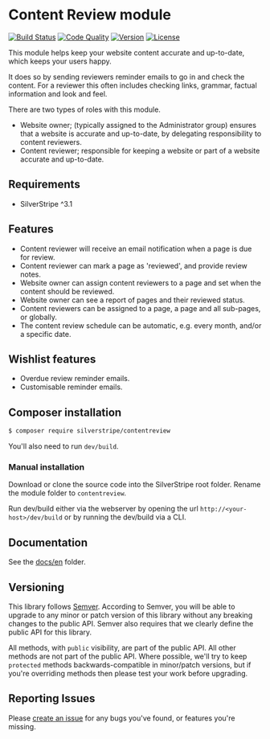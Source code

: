 # Content Review module

[![Build Status](http://img.shields.io/travis/silverstripe/silverstripe-contentreview.svg?style=flat-square)](https://travis-ci.org/silverstripe/silverstripe-contentreview)
[![Code Quality](http://img.shields.io/scrutinizer/g/silverstripe/silverstripe-contentreview.svg?style=flat-square)](https://scrutinizer-ci.com/g/silverstripe/silverstripe-contentreview)
[![Version](http://img.shields.io/packagist/v/silverstripe/contentreview.svg?style=flat-square)](https://packagist.org/packages/silverstripe/contentreview)
[![License](http://img.shields.io/packagist/l/silverstripe/contentreview.svg?style=flat-square)](license.md)

This module helps keep your website content accurate and up-to-date, which keeps your users happy. 

It does so by sending reviewers reminder emails to go in and check the content. For a reviewer this 
often includes checking links, grammar, factual information and look and feel.

There are two types of roles with this module. 

 * Website owner; (typically assigned to the Administrator group) ensures that a website is accurate and up-to-date, by delegating responsibility to content reviewers.
 * Content reviewer; responsible for keeping a website or part of a website accurate and up-to-date.

## Requirements

 * SilverStripe ^3.1

## Features

 * Content reviewer will receive an email notification when a page is due for review. 
 * Content reviewer can mark a page as 'reviewed', and provide review notes.
 * Website owner can assign content reviewers to a page and set when the content should be reviewed.
 * Website owner can see a report of pages and their reviewed status.
 * Content reviewers can be assigned to a page, a page and all sub-pages, or globally.
 * The content review schedule can be automatic, e.g. every month, and/or a specific date. 

## Wishlist features

 * Overdue review reminder emails.
 * Customisable reminder emails.

## Composer installation

```sh
$ composer require silverstripe/contentreview
```

You'll also need to run `dev/build`.

### Manual installation

Download or clone the source code into the SilverStripe root folder. Rename the module folder
to `contentreview`.

Run dev/build either via the webserver by opening the url `http://<your-host>/dev/build` or
by running the dev/build via a CLI.

## Documentation

See the [docs/en](docs/en/index.md) folder.

## Versioning

This library follows [Semver](http://semver.org). According to Semver, you will be able to upgrade to any minor or patch version of this library without any breaking changes to the public API. Semver also requires that we clearly define the public API for this library.

All methods, with `public` visibility, are part of the public API. All other methods are not part of the public API. Where possible, we'll try to keep `protected` methods backwards-compatible in minor/patch versions, but if you're overriding methods then please test your work before upgrading.

## Reporting Issues

Please [create an issue](https://github.com/silverstripe/silverstripe-contentreview/issues) for any bugs you've found, or features you're missing.
